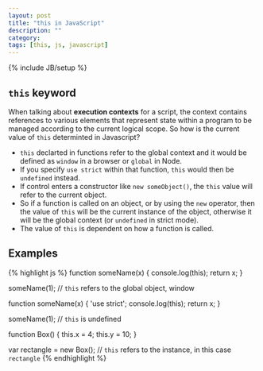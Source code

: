 ```yaml
---
layout: post
title: "this in JavaScript"
description: ""
category: 
tags: [this, js, javascript]
---
```

{% include JB/setup %}

## `this` keyword

When talking about __execution contexts__ for a script, the context contains references to various elements that represent state within a program to be managed according to the current logical scope. So how is the current value of `this` determinted in Javascript?

* `this` declarted in functions refer to the global context and it would be defined as `window` in a browser or `global` in Node.
* If you specify `use strict` within that function, `this` would then be `undefined` instead.
* If control enters a constructor like `new someObject()`, the `this` value will refer to the current object.
* So if a function is called on an object, or by using the `new` operator, then the value of `this` will be the current instance of the object, otherwise it will be the global context (or `undefined` in strict mode).
* The value of `this` is dependent on how a function is called.

## Examples

{% highlight js %}
function someName(x) {
  console.log(this);
  return x;
}

someName(1); // `this` refers to the global object, window


function someName(x) {
  'use strict';
  console.log(this);
  return x;
}

someName(1); // `this` is undefined


function Box() {
  this.x = 4;
  this.y = 10;
}

var rectangle = new Box(); // `this` refers to the instance, in this case `rectangle`
{% endhighlight %}
